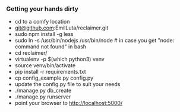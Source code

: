 ### Getting your hands dirty ###

* cd to a comfy location
* git@github.com:EmilLuta/reclaimer.git
* sudo npm install -g less
* sudo ln -s /usr/bin/nodejs /usr/bin/node  # in case you get "node: command not found" in bash
* cd reclaimer/
* virtualenv -p $(which python3) venv
* source venv/bin/activate
* pip install -r requirements.txt
* cp config_example.py config.py
* update the config.py file to suit your needs
* ./manage.py db_create
* ./manage.py runserver
* point your browser to [http://localhost:5000/](http://localhost:5000/)
